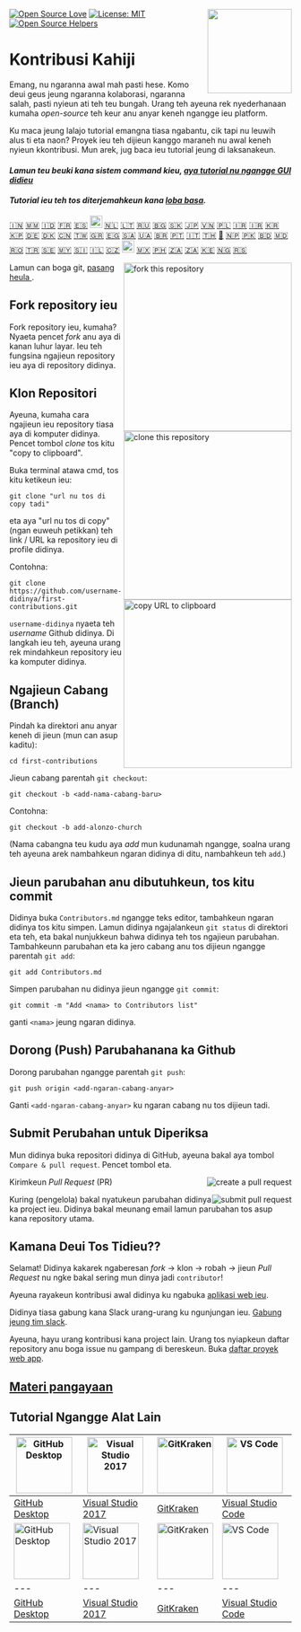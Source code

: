 [![Open Source Love](https://badges.frapsoft.com/os/v1/open-source.svg?v=103)](https://github.com/ellerbrock/open-source-badges/)
[<img align="right" width="150" src="../assets/join-slack-team.png">](https://join.slack.com/t/firstcontributors/shared_invite/enQtNjkxNzQwNzA2MTMwLTVhMWJjNjg2ODRlNWZhNjIzYjgwNDIyZWYwZjhjYTQ4OTBjMWM0MmFhZDUxNzBiYzczMGNiYzcxNjkzZDZlMDM)
[![License: MIT](https://img.shields.io/badge/License-MIT-green.svg)](https://opensource.org/licenses/MIT)
[![Open Source Helpers](https://www.codetriage.com/roshanjossey/first-contributions/badges/users.svg)](https://www.codetriage.com/roshanjossey/first-contributions)

# Kontribusi Kahiji

Emang, nu ngaranna awal mah pasti hese. Komo deui geus jeung ngaranna kolaborasi, ngaranna salah, pasti nyieun ati teh teu bungah. Urang teh ayeuna rek nyederhanaan kumaha *open-source* teh keur anu anyar keneh ngangge ieu platform.

Ku maca jeung lalajo tutorial emangna tiasa ngabantu, cik tapi nu leuwih alus ti eta naon? Proyek ieu teh dijieun kanggo maraneh nu awal keneh nyieun kkontribusi. Mun arek, jug baca ieu tutorial jeung di laksanakeun.

#### _Lamun teu beuki kana sistem command kieu, [aya tutorial nu ngangge GUI didieu](#tutorial-menggunakan-alat-lain)_

#### _Tutorial ieu teh tos diterjemahkeun kana [loba basa](translations/Translations.md)._

[🇮🇳](translations/Translations.md)
[🇲🇲](translations/README.mm_unicode.md)
[🇮🇩](translations/README.id.md)
[🇫🇷](translations/README.fr.md)
[🇪🇸](translations/README.es.md)
[<img src="../assets/catalan1.png" width="22">](translations/README.ca.md)
[🇳🇱](translations/README.nl.md)
[🇱🇹](translations/README.lt.md)
[🇷🇺](translations/README.ru.md)
[🇧🇬](translations/README.bg.md)
[:slovakia:](translations/README.slk.md)
[🇯🇵](translations/README.ja.md)
[🇻🇳](translations/README.vn.md)
[🇵🇱](translations/README.pl.md)
[🇮🇷](translations/README.fa.md)
[🇮🇷](translations/README.fa.en.md)
[🇰🇷 🇰🇵](translations/README.ko.md)
[🇩🇪](translations/README.de.md)
[🇩🇰](translations/README.da.md)
[🇨🇳](translations/README.chs.md)
[🇹🇼](translations/README.cht.md)
[🇬🇷](translations/README.gr.md)
[🇪🇬](translations/README.eg.md)
[🇸🇦](translations/README.ar.md)
[🇺🇦](translations/README.ua.md)
[🇧🇷](translations/README.pt_br.md)
[🇵🇹](translations/README.pt-pt.md)
[🇮🇹](translations/README.it.md)
[🇹🇭](translations/README.th.md)
[🏴](translations/README.gl.md)
[🇳🇵](translations/README.np.md)
[🇵🇰](translations/README.ur.md)
[:bangladesh:](translations/README.bn.md)
[🇲🇩 🇷🇴](translations/README.ro.md)
[🇹🇷](translations/README.tr.md)
[🇸🇪](translations/README.se.md)
[🇲🇾](translations/README.my.md)
[:slovenia:](translations/README.sl.md)
[🇮🇱](translations/README.hb.md)
[🇨🇿](translations/README.cs.md)
[<img src="../assets/pirate.png" width="22">](translations/README.en-pirate.md)
[🇲🇽](translations/README.mx.md)
[🇵🇭](translations/README.tl.md)
[🇿🇦](translations/README.zul.md)
[🇿🇦](translations/README.afk.md)
[🇰🇪](translations/README.kws.md)
[🇳🇬](translations/README.igb.md)
[🇷🇸](translations/README.sr.md)


<img align="right" width="300" src="../assets/fork.png" alt="fork this repository" />

Lamun can boga git, [ pasang heula ](https://help.github.com/articles/set-up-git/).

## Fork repository ieu

Fork repository ieu, kumaha? Nyaeta pencet *fork* anu aya di kanan luhur layar.
Ieu teh fungsina ngajieun repository ieu aya di repository didinya.

## Klon Repositori

<img align="right" width="300" src="../assets/clone.png" alt="clone this repository" />

Ayeuna, kumaha cara ngajieun ieu repository tiasa aya di komputer didinya. Pencet tombol *clone* tos kitu "copy to clipboard".

Buka terminal atawa cmd, tos kitu ketikeun ieu:

```
git clone "url nu tos di copy tadi"
```

eta aya "url nu tos di copy" (ngan euweuh petikkan) teh link / URL ka repository ieu di profile didinya.

<img align="right" width="300" src="../assets/copy-to-clipboard.png" alt="copy URL to clipboard" />

Contohna:

```
git clone https://github.com/username-didinya/first-contributions.git
```

`username-didinya` nyaeta teh *username* Github didinya. Di langkah ieu teh, ayeuna urang rek mindahkeun repository ieu ka komputer didinya.

## Ngajieun Cabang (Branch)

Pindah ka direktori anu anyar keneh di jieun (mun can asup kaditu):

```
cd first-contributions
```

Jieun cabang parentah `git checkout`:

```
git checkout -b <add-nama-cabang-baru>
```

Contohna:

```
git checkout -b add-alonzo-church
```

(Nama cabangna teu kudu aya _add_ mun kudunamah ngangge, soalna urang teh ayeuna arek nambahkeun ngaran didinya di ditu, nambahkeun teh `add`.)

## Jieun parubahan anu dibutuhkeun, tos kitu commit

Didinya buka `Contributors.md` ngangge teks editor, tambahkeun ngaran didinya tos kitu simpen. Lamun didinya ngajalankeun `git status` di direktori eta teh, eta bakal nunjukkeun bahwa didinya teh tos ngajieun parubahan. Tambahkeunn parubahan eta ka jero cabang anu tos dijieun ngangge parentah `git add`:

```
git add Contributors.md
```

Simpen parubahan nu didinya jieun ngangge `git commit`:

```
git commit -m "Add <nama> to Contributors list"
```

ganti `<nama>` jeung ngaran didinya.

## Dorong (Push) Parubahanana ka Github

Dorong parubahan ngangge parentah `git push`:

```
git push origin <add-ngaran-cabang-anyar>
```

Ganti `<add-ngaran-cabang-anyar>` ku ngaran cabang nu tos dijieun tadi.

## Submit Perubahan untuk Diperiksa

Mun didinya buka repositori didinya di GitHub, ayeuna bakal aya tombol `Compare & pull request`. Pencet tombol eta.

<img style="float: right;" src="../assets/compare-and-pull.png" alt="create a pull request" />

Kirimkeun *Pull Request* (PR)

<img style="float: right;" src="../assets/submit-pull-request.png" alt="submit pull request" />

Kuring (pengelola) bakal nyatukeun parubahan didinya ka project ieu. Didinya bakal meunang email lamun parubahan tos asup kana repository utama.

## Kamana Deui Tos Tidieu??

Selamat! Didinya kakarek ngaberesan *fork* -> klon -> robah -> jieun *Pull Request* nu ngke bakal sering mun dinya jadi `contributor`!

Ayeuna rayakeun kontribusi awal didinya ku ngabuka [aplikasi web ieu](https://roshanjossey.github.io/first-contributions/#social-share).

Didinya tiasa gabung kana Slack urang-urang ku ngunjungan ieu. [Gabung jeung tim slack](https://join.slack.com/t/firstcontributors/shared_invite/enQtMzE1MTYwNzI3ODQ0LTZiMDA2OGI2NTYyNjM1MTFiNTc4YTRhZTg4OWZjMzA0ZWZmY2UxYzVkMzI1ZmVmOWI4ODdkZWQwNTM2NDVmNjY).

Ayeuna, hayu urang kontribusi kana project lain. Urang tos nyiapkeun daftar repository anu boga issue nu gampang di bereskeun. Buka [daftar proyek web app](https://roshanjossey.github.io/first-contributions/#project-list).

## [ Materi pangayaan ](../additional-material/git_workflow_scenarios/additional-material.md)

## Tutorial Ngangge Alat Lain

| <a href="../github-desktop-tutorial.md"><img alt="GitHub Desktop" src="https://desktop.github.com/images/desktop-icon.svg" width="100"></a> | <a href="../github-windows-vs2017-tutorial.md"><img alt="Visual Studio 2017" src="https://upload.wikimedia.org/wikipedia/commons/c/cd/Visual_Studio_2017_Logo.svg" width="100"></a> | <a href="../gitkraken-tutorial.md"><img alt="GitKraken" src="/assets/gk-icon.png" width="100"></a> | <a href="../github-windows-vs-code-tutorial.md"><img alt="VS Code" src="https://upload.wikimedia.org/wikipedia/commons/2/2d/Visual_Studio_Code_1.18_icon.svg" width=100></a> |
| ---------------------------------------------------------------------------------------------------------------------------------------- | -------------------------------------------------------------------------------------------------------------------------------------------------------------------------------- | ----------------------------------------------------------------------------------------------- | ------------------------------------------------------------------------------------------------------------------------------------------------------------------------- |
| [GitHub Desktop](../github-desktop-tutorial.md)                                                                                             | [Visual Studio 2017](../github-windows-vs2017-tutorial.md)                                                                                                                          | [GitKraken](../gitkraken-tutorial.md)                                                              | [Visual Studio Code](../github-windows-vs-code-tutorial.md)                                                                                                                  |
|<a href="../github-desktop-tutorial.md"><img alt="GitHub Desktop" src="https://desktop.github.com/images/desktop-icon.svg" width="100"></a>|<a href="../github-windows-vs2017-tutorial.md"><img alt="Visual Studio 2017" src="https://upload.wikimedia.org/wikipedia/commons/c/cd/Visual_Studio_2017_Logo.svg" width="100"></a>|<a href="../gitkraken-tutorial.md"><img alt="GitKraken" src="/assets/gk-icon.png" width="100"></a>|<a href="../github-windows-vs-code-tutorial.md"><img alt="VS Code" src="https://upload.wikimedia.org/wikipedia/commons/2/2d/Visual_Studio_Code_1.18_icon.svg" width=100></a>|
|---|---|---|---|
|[GitHub Desktop](../github-desktop-tutorial.md)|[Visual Studio 2017](../github-windows-vs2017-tutorial.md)|[GitKraken](../gitkraken-tutorial.md)|[Visual Studio Code](../github-windows-vs-code-tutorial.md)|
